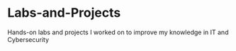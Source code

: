 # Labs-and-Projects
Hands-on labs and projects I worked on to improve my knowledge in IT and Cybersecurity 
